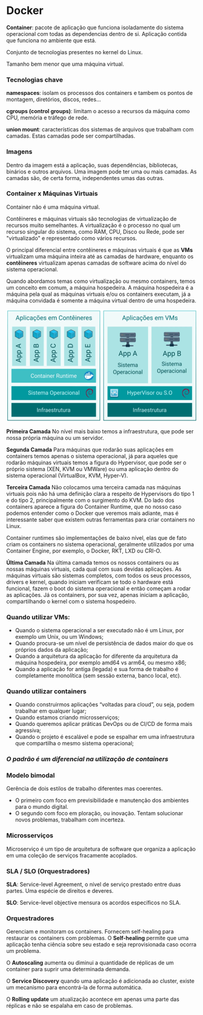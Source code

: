 # Docker
**Container**: pacote de aplicação que funciona isoladamente do sistema operacional com todas as dependencias dentro de si. Aplicação contida que funciona no ambiente que está.

Conjunto de tecnologias presentes no kernel do Linux.

Tamanho bem menor que uma máquina virtual.

### Tecnologias chave
**namespaces**: isolam os processos dos containers e tambem os pontos de montagem, diretórios, discos, redes...

**cgroups (control groups)**: limitam o acesso a recursos da máquina como CPU, memória e tráfego de rede.

**union mount**: características dos sistemas de arquivos que trabalham com camadas. Estas camadas pode ser compartilhadas.

### Imagens

Dentro da imagem está a aplicação, suas dependências, bibliotecas, binários e outros arquivos.
Uma imagem pode ter uma ou mais camadas. As camadas são, de certa forma, independentes umas das outras.

### Container x Máquinas Virtuais

Container não é uma máquina virtual.

Contêineres e máquinas virtuais são tecnologias de virtualização de recursos muito semelhantes. A virtualização é o processo no qual um recurso singular do sistema, como RAM, CPU, Disco ou Rede, pode ser "virtualizado" e representado como vários recursos. 

O principal diferencial entre contêineres e máquinas virtuais é que as **VMs** virtualizam uma máquina inteira até as camadas de hardware, enquanto os **contêineres** virtualizam apenas camadas de software acima do nível do sistema operacional.

Quando abordamos temas como virtualização ou mesmo containers, temos um conceito em comum, a máquina hospedeira. A máquina hospedeira é a máquina pela qual as máquinas virtuais e/ou os containers executam, já a máquina convidada é somente a máquina virtual dentro de uma hospedeira.

<img src="https://github.com/douglas-vp/curso-docker/blob/main/images/contianer_vm.png" alt="Container x VM">

**Primeira Camada**
No nível mais baixo temos a infraestrutura, que pode ser nossa própria máquina ou um servidor.

**Segunda Camada**
Para máquinas que rodarão suas aplicações em containers temos apenas o sistema operacional, já para aqueles que rodarão máquinas virtuais temos a figura do Hypervisor, que pode ser o próprio sistema (XEN, KVM ou VMWare) ou uma aplicação dentro do sistema operacional (VirtualBox, KVM, Hyper-V).

**Terceira Camada**
Não colocamos uma terceira camada nas máquinas virtuais pois não há uma definição clara a respeito de Hypervisors do tipo 1 e do tipo 2, principalmente com o surgimento do KVM. Do lado dos containers aparece a figura do Container Runtime, que no nosso caso podemos entender como o Docker que veremos mais adiante, mas é interessante saber que existem outras ferramentas para criar containers no Linux.

Container runtimes são implementações de baixo nível, elas que de fato criam os containers no sistema operacional, geralmente utilizados por uma Container Engine, por exemplo, o Docker, RKT, LXD ou CRI-O.

**Última Camada**
Na última camada temos os nossos containers ou as nossas máquinas virtuais, cada qual com suas devidas aplicações. As máquinas virtuais são sistemas completos, com todos os seus processos, drivers e kernel, quando iniciam verificam se todo o hardware está funcional, fazem o boot do sistema operacional e então começam a rodar as aplicações. Já os containers, por sua vez, apenas iniciam a aplicação, compartilhando o kernel com o sistema hospedeiro.

### Quando utilizar VMs:
* Quando o sistema operacional a ser executado não é um Linux, por exemplo um Unix, ou um Windows;
* Quando procura-se um nível de persistência de dados maior do que os próprios dados da aplicação;
* Quando a arquitetura da aplicação for diferente da arquitetura da máquina hospedeira, por exemplo amd64 vs arm64, ou mesmo x86;
* Quando a aplicação for antiga (legada) e sua forma de trabalho é completamente monolítica (sem sessão externa, banco local, etc).

### Quando utilizar containers

* Quando construirmos aplicações “voltadas para cloud”, ou seja, podem trabalhar em qualquer lugar;
* Quando estamos criando microsserviços;
* Quando queremos aplicar práticas DevOps ou de CI/CD de forma mais agressiva;
* Quando o projeto é escalável e pode se espalhar em uma infraestrutura que compartilha o mesmo sistema operacional;

### ***O padrão é um diferencial na utilização de containers***

### Modelo bimodal

Gerência de dois estilos de trabalho diferentes mas coerentes.

* O primeiro com foco em previsibilidade e manutenção dos ambientes para o mundo digital.
* O segundo com foco em ploração, ou inovação. Tentam solucionar novos problemas, trabalham com incerteza.

### Microsserviços

Microserviço é um tipo de arquitetura de software que organiza a aplicação em uma coleção de serviços fracamente acoplados.

### SLA / SLO (Orquestradores)

**SLA**: Service-level Agreement, o nível de serviço prestado entre duas partes. Uma espécie de direitos e deveres.

**SLO**: Service-level objective mensura os acordos específicos no SLA.

### Orquestradores

Gerenciam e monitoram os containers. Fornecem self-healing para restaurar os containers com problemas. O **Self-healing** permite que uma aplicação tenha ciência sobre seu estado e seja reprovisionada caso ocorra um problema.

O **Autoscaling** aumenta ou diminui a quantidade de réplicas de um container para suprir uma determinada demanda.

O **Service Discovery** quando uma aplicação é adicionada ao cluster, existe um mecanismo para encontrá-la de forma automática.

O **Rolling update** um atualização acontece em apenas uma parte das réplicas e não se espalaha em caso de problemas.



















